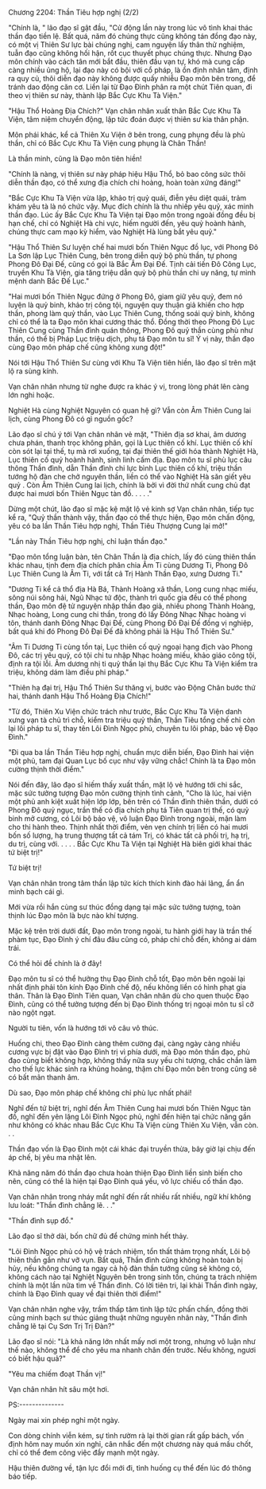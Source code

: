 




Chương 2204: Thần Tiêu hợp nghị (2/2)


"Chính là, " lão đạo sĩ gật đầu, "Cử động lần này trong lúc vô tình khai thác thần đạo tiền lệ. Bất quá, năm đó chúng thực cũng không tán đồng đạo này, có một vị Thiên Sư lực bài chúng nghị, cam nguyện lấy thân thử nghiệm, tuẫn đạo cũng không hối hận, rốt cục thuyết phục chúng thực. Nhưng Đạo môn chính vào cách tân mới bắt đầu, thiên đầu vạn tự, khó mà cung cấp càng nhiều ủng hộ, lại đạo này có bội với cổ pháp, là ổn định nhân tâm, định ra quy củ, thôi diễn đạo này không được quấy nhiễu Đạo môn bên trong, để tránh dao động căn cơ. Liền lại từ Đạo Đình phân ra một chút Tiên quan, đi theo vị thiên sư này, thành lập Bắc Cực Khu Tà Viện."

"Hậu Thổ Hoàng Địa Chích?" Vạn chân nhân xuất thân Bắc Cực Khu Tà Viện, tâm niệm chuyển động, lập tức đoán được vị thiên sư kia thân phận.

Môn phái khác, kể cả Thiên Xu Viện ở bên trong, cung phụng đều là phù thần, chỉ có Bắc Cực Khu Tà Viện cung phụng là Chân Thần!

Là thần minh, cũng là Đạo môn tiên hiền!

"Chính là nàng, vị thiên sư này pháp hiệu Hậu Thổ, bỏ bao công sức thôi diễn thần đạo, có thể xưng địa chích chi hoàng, hoàn toàn xứng đáng!"

"Bắc Cực Khu Tà Viện vừa lập, khảo trị quỷ quái, điễn yêu diệt quái, trảm khám yêu tà là nó chức vậy. Mục đích chính là thu nhiếp yêu quỷ, xác minh thần đạo. Lúc ấy Bắc Cực Khu Tà Viện tại Đạo môn trong ngoài đồng đều bị hạn chế, chỉ có Nghiệt Hà chi vực, hiếm người đến, yêu quỷ hoành hành, chúng thực cam mạo kỳ hiểm, vào Nghiệt Hà lùng bắt yêu quỷ."

"Hậu Thổ Thiên Sư luyện chế hai mươi bốn Thiên Ngục đồ lục, với Phong Đô La Sơn lập Lục Thiên Cung, bên trong diễn quỷ bộ phù thần, tự phong Phong Đô Đại Đế, cũng có gọi là Bắc Âm Đại Đế. Tịnh cải tiến Đô Công Lục, truyền Khu Tà Viện, gia tăng triệu dẫn quỷ bộ phù thần chi uy năng, tự mình mệnh danh Bắc Đế Lục."

"Hai mươi bốn Thiên Ngục đứng ở Phong Đô, giam giữ yêu quỷ, đem nó luyện là quỷ binh, khảo trị công tội, nguyện quy thuận giả khiến cho hợp thần, phong làm quỷ thần, vào Lục Thiên Cung, thống soái quỷ binh, không chỉ có thể là ta Đạo môn khai cương thác thổ. Đồng thời theo Phong Đô Lục Thiên Cung cùng Thần đình quán thông, Phong Đô quỷ thần cùng phù như thần, có thể bị Pháp Lục triệu dịch, phụ tá Đạo môn tu sĩ! Ý vị này, thần đạo cùng Đạo môn pháp chế cũng không xung đột!"

Nói tới Hậu Thổ Thiên Sư cùng với Khu Tà Viện tiên hiền, lão đạo sĩ trên mặt lộ ra sùng kính.

Vạn chân nhân nhưng từ nghe được ra khác ý vị, trong lòng phát lên càng lớn nghi hoặc.

Nghiệt Hà cùng Nghiệt Nguyên có quan hệ gì? Vẫn còn Âm Thiên Cung lai lịch, cùng Phong Đô có gì nguồn gốc?

Lão đạo sĩ chú ý tới Vạn chân nhân vẻ mặt, "Thiên địa sơ khai, âm dương chưa phán, thanh trọc không phân, gọi là Lục thiên cố khí. Lục thiên cố khí còn sót lại tại thế, tụ mà rơi xuống, tại đại thiên thế giới hóa thành Nghiệt Hà, Lục thiên cố quỷ hoành hành, sinh linh cấm địa. Đạo môn tu sĩ phù lục câu thông Thần đình, dẫn Thần đình chi lực bình Lục thiên cố khí, triệu thần tướng hộ đàn che chở nguyên thần, liền có thể vào Nghiệt Hà săn giết yêu quỷ . Còn Âm Thiên Cung lai lịch, chính là bởi vì đời thứ nhất cung chủ đạt được hai mươi bốn Thiên Ngục tàn đồ. . . . ."

Dừng một chút, lão đạo sĩ mặc kệ mặt lộ vẻ kinh sợ Vạn chân nhân, tiếp tục kể ra, "Quỷ thần thành vậy, thần đạo có thể thực hiện, Đạo môn chấn động, yêu có ba lần Thần Tiêu hợp nghị, Thần Tiêu Thượng Cung lại mở!"

"Lần này Thần Tiêu hợp nghị, chỉ luận thần đạo."

"Đạo môn tổng luận bàn, tên Chân Thần là địa chích, lấy đó cùng thiên thần khác nhau, tịnh đem địa chích phân chia Âm Ti cùng Dương Ti, Phong Đô Lục Thiên Cung là Âm Ti, với tất cả Trị Hành Thần Đạo, xưng Dương Ti."

"Dương Ti kể cả thổ địa Hà Bá, Thành Hoàng xã thần, Long cung nhạc miếu, sông núi sông hải, Ngũ Nhạc tứ độc, thành trì quốc gia đều có thể phong thần, Đạo môn đệ tử nguyện nhập thần đạo giả, nhiều phong Thành Hoàng, Nhạc hoàng, Long cung chi thần, trong đó lấy Đông Nhạc Nhạc hoàng vi tôn, thánh danh Đông Nhạc Đại Đế, cùng Phong Đô Đại Đế đồng vị nghiệp, bất quá khi đó Phong Đô Đại Đế đã không phải là Hậu Thổ Thiên Sư."

"Âm Ti Dương Ti cùng tồn tại, Lục thiên cố quỷ ngoại hạng địch vào Phong Đô, các trị yêu quỷ, có tội chi tu nhập Nhạc hoàng miếu, khảo giáo công tội, định ra tội lỗi. Âm dương nhị ti quỷ thần lại thụ Bắc Cực Khu Tà Viện kiểm tra triệu, không dám làm điều phi pháp."

"Thiên hạ đại trị, Hậu Thổ Thiên Sư thăng vị, bước vào Động Chân bước thứ hai, thánh danh Hậu Thổ Hoàng Địa Chích!"

"Từ đó, Thiên Xu Viện chức trách như trước, Bắc Cực Khu Tà Viện danh xưng vạn tà chủ trì chỗ, kiểm tra triệu quỷ thần, Thần Tiêu tổng chế chỉ còn lại lôi pháp tu sĩ, thay tên Lôi Đình Ngọc phủ, chuyên tu lôi pháp, bảo vệ Đạo Đình."

"Đi qua ba lần Thần Tiêu hợp nghị, chuẩn mực diễn biến, Đạo Đình hai viện một phủ, tam đại Quan Lục bố cục như vậy vững chắc! Chính là ta Đạo môn cường thịnh thời điểm."

Nói đến đây, lão đạo sĩ hiếm thấy xuất thần, mặt lộ vẻ hướng tới chi sắc, mặc sức tưởng tượng Đạo môn cường thịnh tình cảnh, "Cho là lúc, hai viện một phủ anh kiệt xuất hiện lớp lớp, bên trên có Thần đình thiên thần, dưới có Phong Đô quỷ ngục, trần thế có địa chích phụ tá Tiên quan trị thế, có quỷ binh mở cương, có Lôi bộ bảo vệ, vô luận Đạo Đình trong ngoài, mặn làm cho thi hành theo. Thịnh nhất thời điểm, vẻn vẹn chính trị liền có hai mươi bốn số lượng, hạ trung thượng tất cả tám Trị, có khác tất cả phối trị, hạ trị, du trị, cùng với. . . . . Bắc Cực Khu Tà Viện tại Nghiệt Hà biên giới khai thác tứ biệt trị!"

Tứ biệt trị!

Vạn chân nhân trong tâm thần lập tức kích thích kinh đào hải lãng, ẩn ẩn minh bạch cái gì.

Mới vừa rồi hắn cùng sư thúc đồng dạng tại mặc sức tưởng tượng, toàn thịnh lúc Đạo môn là bực nào khí tượng.

Mặc kệ trên trời dưới đất, Đạo môn trong ngoài, tu hành giới hay là trần thế phàm tục, Đạo Đình ý chí đâu đâu cũng có, pháp chỉ chỗ đến, không ai dám trái.

Có thể hỏi đề chính là ở đây!

Đạo môn tu sĩ có thể hưởng thụ Đạo Đình chỗ tốt, Đạo môn bên ngoài lại nhất định phải tôn kính Đạo Đình chế độ, nếu không liền có hình phạt gia thân. Thân là Đạo Đình Tiên quan, Vạn chân nhân dù cho quen thuộc Đạo Đình, cũng có thể tưởng tượng đến bị Đạo Đình thống trị ngoại môn tu sĩ cỡ nào ngột ngạt.

Người tu tiên, vốn là hướng tới vô câu vô thúc.

Huống chi, theo Đạo Đình càng thêm cường đại, càng ngày càng nhiều cương vực bị đặt vào Đạo Đình trị vì phía dưới, mà Đạo môn thần đạo, phù đạo cùng biết không hợp, không thấy nữa suy yếu chi tượng, chắc chắn làm cho thế lực khác sinh ra khủng hoảng, thậm chí Đạo môn bên trong cũng sẽ có bất mãn thanh âm.

Dù sao, Đạo môn pháp chế không chỉ phù lục nhất phái!

Nghĩ đến tứ biệt trị, nghĩ đến Âm Thiên Cung hai mươi bốn Thiên Ngục tàn đồ, nghĩ đến yên lặng Lôi Đình Ngọc phủ, nghĩ đến hiện tại chức năng gần như không có khác nhau Bắc Cực Khu Tà Viện cùng Thiên Xu Viện, vẫn còn. . .

Thần đạo vốn là Đạo Đình một cái khác đại truyền thừa, bây giờ lại chịu đến áp chế, bị yêu ma nhặt lên.

Khả năng năm đó thần đạo chưa hoàn thiện Đạo Đình liền sinh biến cho nên, cũng có thể là hiện tại Đạo Đình quá yếu, vô lực chiếu cố thần đạo.

Vạn chân nhân trong nháy mắt nghĩ đến rất nhiều rất nhiều, ngữ khí không lưu loát: "Thần đình chẳng lẽ. . ."

"Thần đình sụp đổ."

Lão đạo sĩ thở dài, bốn chữ đủ để chứng minh hết thảy.

"Lôi Đình Ngọc phủ có hộ vệ trách nhiệm, tổn thất thảm trọng nhất, Lôi bộ thiên thần gần như vỡ vụn. Bất quá, Thần đình cũng không hoàn toàn bị hủy, nếu không chúng ta ngay cả hộ đàn thần tướng cũng sẽ không có, không cách nào tại Nghiệt Nguyên bên trong sinh tồn, chúng ta trách nhiệm chính là một lần nữa tìm về Thần đình. Có lời tiên tri, lại khải Thần đình ngày, chính là Đạo Đình quay về đại thiên thời điểm!"

Vạn chân nhân nghe vậy, trầm thấp tâm tình lập tức phấn chấn, đồng thời cũng minh bạch sư thúc giảng thuật những nguyên nhân này, "Thần đình chẳng lẽ tại Cụ Sơn Trị Trị Đàn?"

Lão đạo sĩ nói: "Là khả năng lớn nhất mấy nơi một trong, nhưng vô luận như thế nào, không thể để cho yêu ma nhanh chân đến trước. Nếu không, ngươi có biết hậu quả?"

"Yêu ma chiếm đoạt Thần vị!"

Vạn chân nhân hít sâu một hơi.

PS:--------------

Ngày mai xin phép nghỉ một ngày.

Con dòng chính viễn kém, sự tình rườm rà lại thời gian rất gấp bách, vốn định hôm nay muốn xin nghỉ, cân nhắc đến một chương này quá mấu chốt, chỉ có thể đem công việc đẩy mạnh một ngày.

Hậu thiên đường về, tận lực đổi mới đi, tình huống cụ thể đến lúc đó thông báo tiếp.




